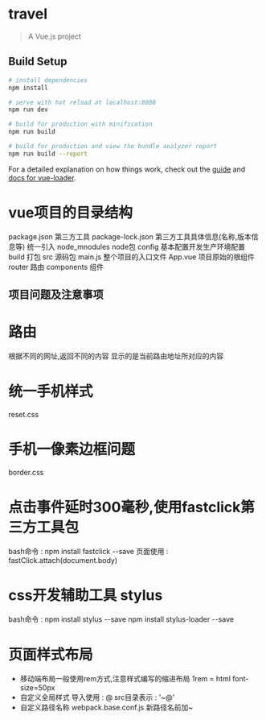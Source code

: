 # travel

> A Vue.js project

## Build Setup

``` bash
# install dependencies
npm install

# serve with hot reload at localhost:8080
npm run dev

# build for production with minification
npm run build

# build for production and view the bundle analyzer report
npm run build --report
```

For a detailed explanation on how things work, check out the [guide](http://vuejs-templates.github.io/webpack/) and [docs for vue-loader](http://vuejs.github.io/vue-loader).

# vue项目的目录结构
package.json    第三方工具
package-lock.json   第三方工具具体信息(名称,版本信息等) 统一引入
node_mnodules   node包
config    基本配置开发生产环境配置
build   打包
src   源码包
    main.js   整个项目的入口文件
    App.vue   项目原始的根组件
    router    路由
    components    组件
## 项目问题及注意事项
# 路由
根据不同的网址,返回不同的内容
<router-view>  显示的是当前路由地址所对应的内容
# 统一手机样式
reset.css
# 手机一像素边框问题
border.css
# 点击事件延时300毫秒,使用fastclick第三方工具包
bash命令 : npm install fastclick --save
页面使用 : fastClick.attach(document.body)
# css开发辅助工具 stylus
bash命令 : npm install stylus --save
          npm install stylus-loader --save
# 页面样式布局
* 移动端布局一般使用rem方式,注意样式编写的缩进布局
1rem = html font-size=50px
* 自定义全局样式
导入使用 : @
src目录表示 : '~@'
* 自定义路径名称
webpack.base.conf.js
新路径名前加~










